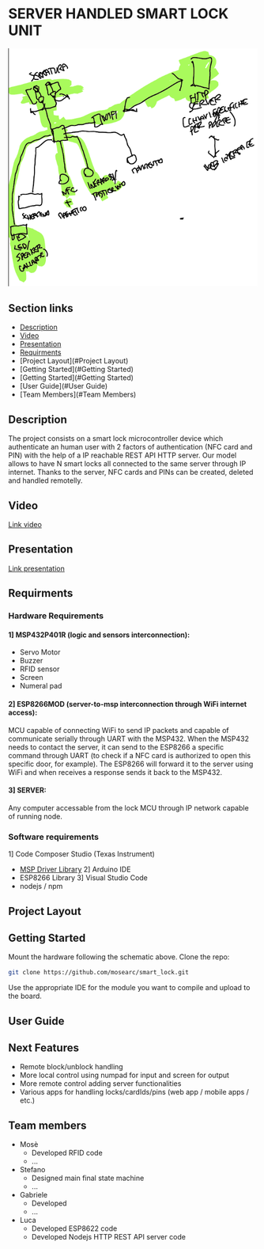 # SERVER HANDLED SMART LOCK UNIT
![Image](/scheme.png)
## Section links
 - [Description](#Description)
 - [Video](#Video)
 - [Presentation](#Presentation)
 - [Requirments](#Requirments)
 - [Project Layout](#Project Layout)
 - [Getting Started](#Getting Started)
 - [Getting Started](#Getting Started)
 - [User Guide](#User Guide)
 - [Team Members](#Team Members)
## Description
The project consists on a smart lock microcontroller device which authenticate an human user with 2 factors of authentication (NFC card and PIN) with the help of a IP reachable REST API HTTP server. Our model allows to have N smart locks all connected to the same server through IP internet. Thanks to the server, NFC cards and PINs can be created, deleted and handled remotelly.
## Video
[Link video](https://youtu.be/)
## Presentation
[Link presentation]()
## Requirments
### Hardware Requirements
#### 1] MSP432P401R (logic and sensors interconnection):
 - Servo Motor
 - Buzzer
- RFID sensor
- Screen
- Numeral pad
#### 2] ESP8266MOD (server-to-msp interconnection through WiFi internet access):
MCU capable of connecting WiFi to send IP packets and capable of communicate serially through UART with the MSP432. When the MSP432 needs to contact the server, it can send to the ESP8266 a specific command through UART (to check if a NFC card is authorized to open this specific door, for example). The ESP8266 will forward it to the server using WiFi and when receives a response sends it back to the MSP432.
#### 3] SERVER:
Any computer accessable from the lock MCU through IP network capable of running node.
### Software requirements
1] Code Composer Studio (Texas Instrument)
- [MSP Driver Library](https://www.ti.com/tool/MSPDRIVERLIB)
2] Arduino IDE
- ESP8266 Library
3] Visual Studio Code
- nodejs / npm
## Project Layout
## Getting Started
Mount the hardware following the schematic above.
Clone the repo:
``` bash
git clone https://github.com/mosearc/smart_lock.git
```
Use the appropriate IDE for the module you want to compile and upload to the board.
## User Guide

## Next Features
- Remote block/unblock handling
- More local control using numpad for input and screen for output
- More remote control adding server functionalities
- Various apps for handling locks/cardIds/pins (web app / mobile apps / etc.)
## Team members
 - Mosè
   - Developed RFID code
   - ...
 - Stefano
   - Designed main final state machine
   - ...
 - Gabriele
   - Developed
   - ...
 - Luca
   - Developed ESP8622 code
   - Developed Nodejs HTTP REST API server code
